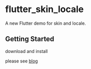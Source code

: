 # flutter_skin_locale

A new Flutter demo for skin and locale.

## Getting Started

download and install

please see [blog](https://juejin.im/post/5d255718f265da1bcb4f53b4)
